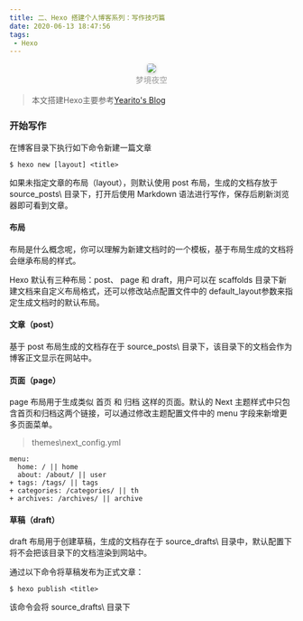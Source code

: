 ```yaml
---
title: 二、Hexo 搭建个人博客系列：写作技巧篇
date: 2020-06-13 18:47:56
tags:
 - Hexo
---
```


<center>
    <img style="border-radius: 0.3125em;
    box-shadow: 0 2px 4px 0 rgba(34,36,38,.12),0 2px 10px 0 rgba(34,36,38,.08);" 
    src="https://s1.ax1x.com/2020/06/20/NlQqVH.jpg">
    <br>
    <div style="color:orange;
    display: inline-block;
    color: #999;
    padding: 2px;">梦境夜空</div>
</center>

> 本文搭建Hexo主要参考[Yearito's Blog](http://yearito.cn/tags/Hexo/)
> 
### 开始写作
在博客目录下执行如下命令新建一篇文章
```
$ hexo new [layout] <title>
```
<!-- more -->
如果未指定文章的布局（layout），则默认使用 post 布局，生成的文档存放于 source\_posts\ 目录下，打开后使用 Markdown 语法进行写作，保存后刷新浏览器即可看到文章。

#### 布局
布局是什么概念呢，你可以理解为新建文档时的一个模板，基于布局生成的文档将会继承布局的样式。

Hexo 默认有三种布局：post、 page 和 draft，用户可以在 scaffolds 目录下新建文档来自定义布局格式，还可以修改站点配置文件中的 default_layout参数来指定生成文档时的默认布局。

#### 文章（post）
基于 post 布局生成的文档存在于 source\_posts\ 目录下，该目录下的文档会作为博客正文显示在网站中。

#### 页面（page）
page 布局用于生成类似 首页 和 归档 这样的页面。默认的 Next 主题样式中只包含首页和归档这两个链接，可以通过修改主题配置文件中的 menu 字段来新增更多页面菜单。

> themes\next\_config.yml
```
menu:
  home: / || home
  about: /about/ || user
+ tags: /tags/ || tags
+ categories: /categories/ || th
+ archives: /archives/ || archive
```

#### 草稿（draft）
draft 布局用于创建草稿，生成的文档存在于 source\_drafts\ 目录中，默认配置下将不会把该目录下的文档渲染到网站中。

通过以下命令将草稿发布为正式文章：
```
$ hexo publish <title>
```
该命令会将 source\_drafts\ 目录下

